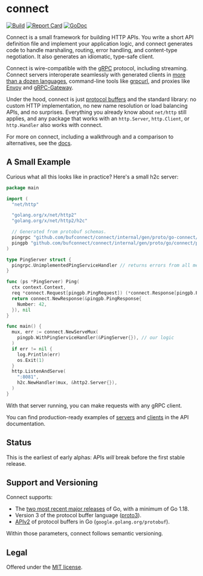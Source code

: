 connect
=======

[![Build](https://github.com/bufconnect/connect/actions/workflows/test.yml/badge.svg?event=push)](https://github.com/bufconnect/connect/actions/workflows/test.yml)
[![Report Card](https://goreportcard.com/badge/github.com/bufconnect/connect)](https://goreportcard.com/report/github.com/bufconnect/connect)
[![GoDoc](https://pkg.go.dev/badge/github.com/bufconnect/connect.svg)](https://pkg.go.dev/github.com/bufconnect/connect)

Connect is a small framework for building HTTP APIs. You write a short API
definition file and implement your application logic, and connect generates
code to handle marshaling, routing, error handling, and content-type
negotiation. It also generates an idiomatic, type-safe client.

Connect is wire-compatible with the [gRPC][grpc] protocol, including streaming.
Connect servers interoperate seamlessly with generated clients in [more than a
dozen languages][grpc-implementations], command-line tools like [grpcurl][],
and proxies like [Envoy][envoy] and [gRPC-Gateway][grpc-gateway].

Under the hood, connect is just [protocol buffers][protobuf] and the standard
library: no custom HTTP implementation, no new name resolution or load
balancing APIs, and no surprises. Everything you already know about `net/http`
still applies, and any package that works with an `http.Server`, `http.Client`,
or `http.Handler` also works with connect.

For more on connect, including a walkthrough and a comparison to alternatives,
see the [docs][].

## A Small Example

Curious what all this looks like in practice? Here's a small h2c server:

```go
package main

import (
  "net/http"

  "golang.org/x/net/http2"
  "golang.org/x/net/http2/h2c"

  // Generated from protobuf schemas.
  pingrpc "github.com/bufconnect/connect/internal/gen/proto/go-connect/connect/ping/v1test"
  pingpb "github.com/bufconnect/connect/internal/gen/proto/go/connect/ping/v1test"
)

type PingServer struct {
  pingrpc.UnimplementedPingServiceHandler // returns errors from all methods
}

func (ps *PingServer) Ping(
  ctx context.Context,
  req *connect.Request[pingpb.PingRequest]) (*connect.Response[pingpb.PingResponse], error) {
  return connect.NewResponse(&pingpb.PingResponse{
    Number: 42,
  }), nil
}

func main() {
  mux, err := connect.NewServeMux(
    pingpb.WithPingServiceHandler(&PingServer{}), // our logic
  )
  if err != nil {
    log.Println(err)
    os.Exit(1)
  }
  http.ListenAndServe(
    ":8081",
    h2c.NewHandler(mux, &http2.Server{}),
  )
}
```

With that server running, you can make requests with any gRPC client.

You can find production-ready examples of [servers][prod-server] and
[clients][prod-client] in the API documentation.

## Status

This is the earliest of early alphas: APIs *will* break before the first stable
release.

## Support and Versioning

Connect supports:

* The [two most recent major releases][go-support-policy] of Go, with a minimum
  of Go 1.18.
* Version 3 of the protocol buffer language ([proto3][]).
* [APIv2][] of protocol buffers in Go (`google.golang.org/protobuf`).

Within those parameters, connect follows semantic versioning.

## Legal

Offered under the [MIT license][license].

[APIv2]: https://blog.golang.org/protobuf-apiv2
[docs]: https://bufconnect.github.io
[envoy]: https://www.envoyproxy.io/
[godoc]: https://pkg.go.dev/github.com/bufconnect/connect
[go-support-policy]: https://golang.org/doc/devel/release#policy
[grpc-gateway]: https://grpc-ecosystem.github.io/grpc-gateway/
[grpc]: https://grpc.io/
[grpc-implementations]: https://grpc.io/docs/languages/
[grpcurl]: https://github.com/fullstorydev/grpcurl
[license]: https://github.com/bufconnect/connect/blob/main/LICENSE.txt
[prod-client]: https://pkg.go.dev/github.com/bufconnect/connect#example-Client
[prod-server]: https://pkg.go.dev/github.com/bufconnect/connect#example-package
[proto3]: https://cloud.google.com/apis/design/proto3
[protobuf]: https://developers.google.com/protocol-buffers
